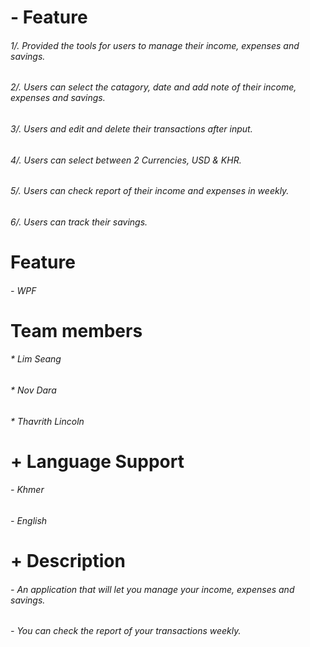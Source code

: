 
# - Feature
###### 1/. Provided the tools for users to manage their income, expenses and savings.  
###### 2/. Users can select the catagory, date and add note of their income, expenses and savings. 
###### 3/. Users and edit and delete their transactions after input.
###### 4/. Users can select between 2 Currencies, USD & KHR.
###### 5/. Users can check report of their income and expenses in weekly.
###### 6/. Users can track their savings.
# Feature 
###### - WPF
# Team members
###### * Lim Seang 
###### * Nov Dara 
###### * Thavrith Lincoln
# + Language Support 
###### - Khmer 
###### - English 
#  + Description 
###### - An application that will let you manage your income, expenses and savings.
###### - You can check the report of your transactions weekly.                                                               


